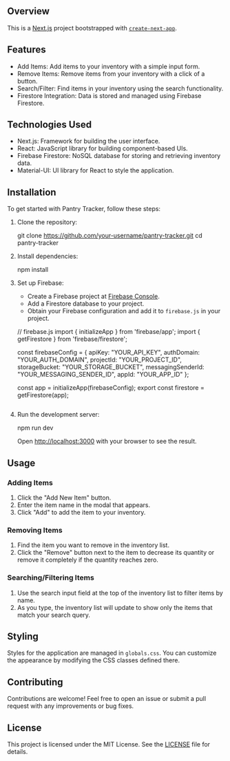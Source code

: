 ## Overview
This is a [Next.js](https://nextjs.org/) project bootstrapped with [`create-next-app`](https://github.com/vercel/next.js/tree/canary/packages/create-next-app).

## Features

- Add Items: Add items to your inventory with a simple input form.
- Remove Items: Remove items from your inventory with a click of a button.
- Search/Filter: Find items in your inventory using the search functionality.
- Firestore Integration: Data is stored and managed using Firebase Firestore.

## Technologies Used
- Next.js: Framework for building the user interface.
- React: JavaScript library for building component-based UIs.
- Firebase Firestore: NoSQL database for storing and retrieving inventory data.
- Material-UI: UI library for React to style the application.


## Installation
To get started with Pantry Tracker, follow these steps:

1. Clone the repository:
   
   git clone https://github.com/your-username/pantry-tracker.git
   cd pantry-tracker
   
2. Install dependencies:
   
   npm install
   
3. Set up Firebase:

   - Create a Firebase project at [Firebase Console](https://console.firebase.google.com/).
   - Add a Firestore database to your project.
   - Obtain your Firebase configuration and add it to `firebase.js` in your project.

   
   // firebase.js
   import { initializeApp } from 'firebase/app';
   import { getFirestore } from 'firebase/firestore';

   const firebaseConfig = {
     apiKey: "YOUR_API_KEY",
     authDomain: "YOUR_AUTH_DOMAIN",
     projectId: "YOUR_PROJECT_ID",
     storageBucket: "YOUR_STORAGE_BUCKET",
     messagingSenderId: "YOUR_MESSAGING_SENDER_ID",
     appId: "YOUR_APP_ID"
   };

   const app = initializeApp(firebaseConfig);
   export const firestore = getFirestore(app);
   ```

4. Run the development server:

   npm run dev
   

   Open [http://localhost:3000](http://localhost:3000) with your browser to see the result.

## Usage

### Adding Items

1. Click the "Add New Item" button.
2. Enter the item name in the modal that appears.
3. Click "Add" to add the item to your inventory.

### Removing Items

1. Find the item you want to remove in the inventory list.
2. Click the "Remove" button next to the item to decrease its quantity or remove it completely if the quantity reaches zero.

### Searching/Filtering Items

1. Use the search input field at the top of the inventory list to filter items by name.
2. As you type, the inventory list will update to show only the items that match your search query.

## Styling

Styles for the application are managed in `globals.css`. You can customize the appearance by modifying the CSS classes defined there.

## Contributing

Contributions are welcome! Feel free to open an issue or submit a pull request with any improvements or bug fixes.

## License

This project is licensed under the MIT License. See the [LICENSE](LICENSE) file for details.



